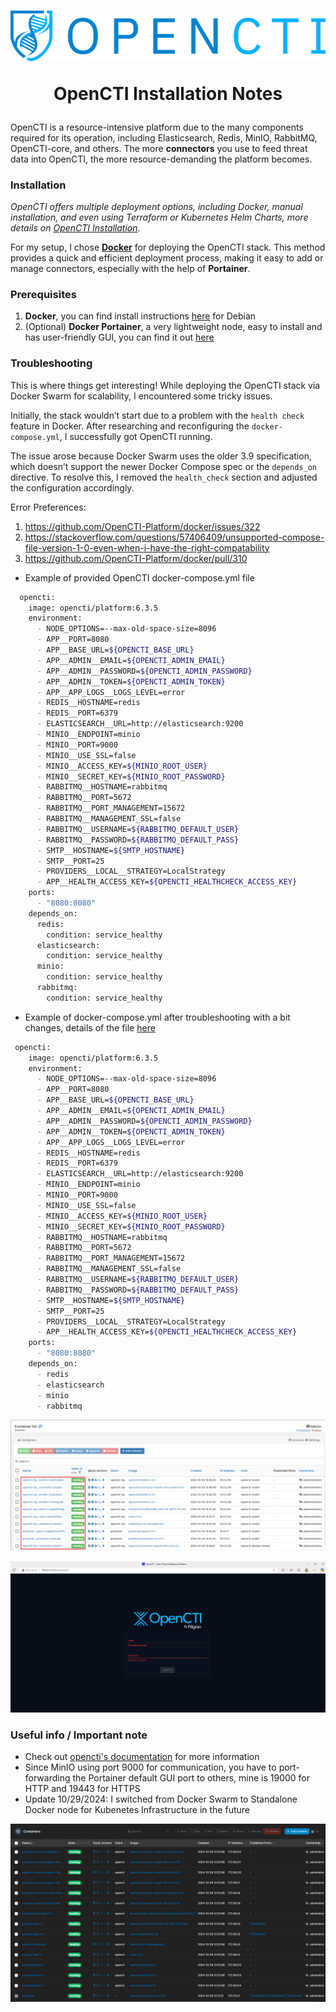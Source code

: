 <h1 align="center">
<img src=https://github.com/phamthanhsang-cs/SOC-in-my-Pocket/blob/main/images/logos/opencti-logo.png alt="logo">


OpenCTI Installation Notes

</h1>

OpenCTI is a resource-intensive platform due to the many components required for its operation, including Elasticsearch, Redis, MinIO, RabbitMQ, OpenCTI-core, and others. The more **connectors** you use to feed threat data into OpenCTI, the more resource-demanding the platform becomes.

### Installation

*OpenCTI offers multiple deployment options, including Docker, manual installation, and even using Terraform or Kubernetes Helm Charts, more details on [OpenCTI Installation](https://docs.opencti.io/latest/deployment/installation/).*

For my setup, I chose **[Docker](https://github.com/OpenCTI-Platform/docker)** for deploying the OpenCTI stack. This method provides a quick and efficient deployment process, making it easy to add or manage connectors, especially with the help of **Portainer**.


### Prerequisites
1. **Docker**, you can find install instructions [here](https://docs.docker.com/engine/install/debian/) for Debian
2. (Optional) **Docker Portainer**, a very lightweight node, easy to install and has user-friendly GUI, you can find it out [here](https://docs.portainer.io/start/install-ce/server/docker/linux)

### Troubleshooting

This is where things get interesting! While deploying the OpenCTI stack via Docker Swarm for scalability, I encountered some tricky issues.

Initially, the stack wouldn’t start due to a problem with the `health check` feature in Docker. After researching and reconfiguring the `docker-compose.yml`, I successfully got OpenCTI running.

The issue arose because Docker Swarm uses the older 3.9 specification, which doesn’t support the newer Docker Compose spec or the `depends_on` directive. To resolve this, I removed the `health_check` section and adjusted the configuration accordingly.


Error Preferences:
1. https://github.com/OpenCTI-Platform/docker/issues/322
2. https://stackoverflow.com/questions/57406409/unsupported-compose-file-version-1-0-even-when-i-have-the-right-compatability
3. https://github.com/OpenCTI-Platform/docker/pull/310




* Example of provided OpenCTI docker-compose.yml file
```bash
  opencti:
    image: opencti/platform:6.3.5
    environment:
      - NODE_OPTIONS=--max-old-space-size=8096
      - APP__PORT=8080
      - APP__BASE_URL=${OPENCTI_BASE_URL}
      - APP__ADMIN__EMAIL=${OPENCTI_ADMIN_EMAIL}
      - APP__ADMIN__PASSWORD=${OPENCTI_ADMIN_PASSWORD}
      - APP__ADMIN__TOKEN=${OPENCTI_ADMIN_TOKEN}
      - APP__APP_LOGS__LOGS_LEVEL=error
      - REDIS__HOSTNAME=redis
      - REDIS__PORT=6379
      - ELASTICSEARCH__URL=http://elasticsearch:9200
      - MINIO__ENDPOINT=minio
      - MINIO__PORT=9000
      - MINIO__USE_SSL=false
      - MINIO__ACCESS_KEY=${MINIO_ROOT_USER}
      - MINIO__SECRET_KEY=${MINIO_ROOT_PASSWORD}
      - RABBITMQ__HOSTNAME=rabbitmq
      - RABBITMQ__PORT=5672
      - RABBITMQ__PORT_MANAGEMENT=15672
      - RABBITMQ__MANAGEMENT_SSL=false
      - RABBITMQ__USERNAME=${RABBITMQ_DEFAULT_USER}
      - RABBITMQ__PASSWORD=${RABBITMQ_DEFAULT_PASS}
      - SMTP__HOSTNAME=${SMTP_HOSTNAME}
      - SMTP__PORT=25
      - PROVIDERS__LOCAL__STRATEGY=LocalStrategy
      - APP__HEALTH_ACCESS_KEY=${OPENCTI_HEALTHCHECK_ACCESS_KEY}
    ports:
      - "8080:8080"
    depends_on:
      redis:
        condition: service_healthy
      elasticsearch:
        condition: service_healthy
      minio:
        condition: service_healthy
      rabbitmq:
        condition: service_healthy
```

* Example of docker-compose.yml after troubleshooting with a bit changes, details of the file [here](https://github.com/phamthanhsang-cs/SOC-in-my-Pocket/blob/main/.build/opencti/opencti-stack.yml)
```bash
 opencti:
    image: opencti/platform:6.3.5
    environment:
      - NODE_OPTIONS=--max-old-space-size=8096
      - APP__PORT=8080
      - APP__BASE_URL=${OPENCTI_BASE_URL}
      - APP__ADMIN__EMAIL=${OPENCTI_ADMIN_EMAIL}
      - APP__ADMIN__PASSWORD=${OPENCTI_ADMIN_PASSWORD}
      - APP__ADMIN__TOKEN=${OPENCTI_ADMIN_TOKEN}
      - APP__APP_LOGS__LOGS_LEVEL=error
      - REDIS__HOSTNAME=redis
      - REDIS__PORT=6379
      - ELASTICSEARCH__URL=http://elasticsearch:9200
      - MINIO__ENDPOINT=minio
      - MINIO__PORT=9000
      - MINIO__USE_SSL=false
      - MINIO__ACCESS_KEY=${MINIO_ROOT_USER}
      - MINIO__SECRET_KEY=${MINIO_ROOT_PASSWORD}
      - RABBITMQ__HOSTNAME=rabbitmq
      - RABBITMQ__PORT=5672
      - RABBITMQ__PORT_MANAGEMENT=15672
      - RABBITMQ__MANAGEMENT_SSL=false
      - RABBITMQ__USERNAME=${RABBITMQ_DEFAULT_USER}
      - RABBITMQ__PASSWORD=${RABBITMQ_DEFAULT_PASS}
      - SMTP__HOSTNAME=${SMTP_HOSTNAME}
      - SMTP__PORT=25
      - PROVIDERS__LOCAL__STRATEGY=LocalStrategy
      - APP__HEALTH_ACCESS_KEY=${OPENCTI_HEALTHCHECK_ACCESS_KEY}
    ports:
      - "8080:8080"
    depends_on:
      - redis
      - elasticsearch
      - minio
      - rabbitmq
```

![OpenCTI Components Setup](https://github.com/phamthanhsang-cs/SOC-in-my-Pocket/blob/main/images/opencti/opencti-images.png)

![OpenCTI Login](https://github.com/phamthanhsang-cs/SOC-in-my-Pocket/blob/main/images/opencti/opencti-login.png)



### Useful info / Important note
* Check out [opencti's documentation](https://docs.opencti.io/latest/) for more information
* Since MinIO using port 9000 for communication, you have to port-forwarding the Portainer default GUI port to others, mine is 19000 for HTTP and 19443 for HTTPS
* Update 10/29/2024: I switched from Docker Swarm to Standalone Docker node for Kubenetes Infrastructure in the future

![My New Deployment](https://github.com/phamthanhsang-cs/SOC-in-my-Pocket/blob/main/images/opencti/opencti-new-images.png)
